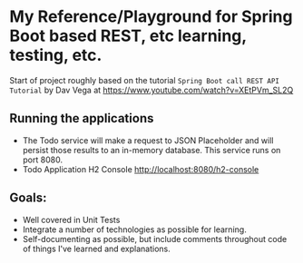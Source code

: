 # My Reference/Playground for Spring Boot based REST, etc learning, testing, etc.

Start of project roughly based on the tutorial `Spring Boot call REST API Tutorial` by Dav Vega at <https://www.youtube.com/watch?v=XEtPVm_SL2Q>

## Running the applications

- The Todo service will make a request to JSON Placeholder and will persist those results to an in-memory database. This service runs on port 8080.
- Todo Application H2 Console <http://localhost:8080/h2-console>

## Goals:
* Well covered in Unit Tests
* Integrate a number of technologies as possible for learning.
* Self-documenting as possible, but include comments throughout code of things I've learned and explanations.
